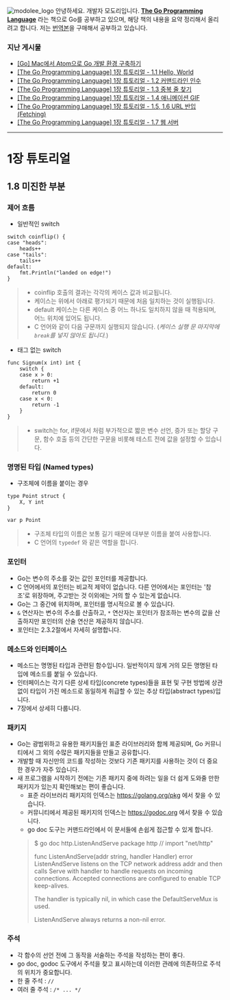 ![modolee_logo](https://steemitimages.com/DQmWQDjyP5d1RNW3mkCWUkDQ6yh3uDJFUZErPpaKBwKi4gM/iron_modolee.png)
안녕하세요. 개발자 모도리입니다.
**[The Go Programming Language](https://www.gopl.io/)** 라는 책으로 Go를 공부하고 있으며, 해당 책의 내용을 요약 정리해서 올리려고 합니다. 저는 [번역본](http://www.aladin.co.kr/shop/wproduct.aspx?ItemId=76703559)을 구매해서 공부하고 있습니다.

### 지난 게시물
* [[Go] Mac에서 Atom으로 Go 개발 환경 구축하기](https://steemit.com/kr-dev/@modolee/go-mac-atom-go)
* [[The Go Programming Language] 1장 튜토리얼 - 1.1 Hello, World](https://steemit.com/kr-dev/@modolee/the-go-programming-language-1-hello-world)
* [[The Go Programming Language] 1장 튜토리얼 - 1.2 커맨드라인 인수](https://steemit.com/kr-dev/@modolee/the-go-programming-language-1-1-2)
* [[The Go Programming Language] 1장 튜토리얼 - 1.3 중복 줄 찾기](https://steemit.com/kr-dev/@modolee/the-go-programming-language-1-1-3)
* [[The Go Programming Language] 1장 튜토리얼 - 1.4 애니메이션 GIF
](https://steemit.com/kr-dev/@modolee/the-go-programming-language-1-1-4-gif)
* [[The Go Programming Language] 1장 튜토리얼 - 1.5, 1.6 URL 반입(Fetching)
](https://steemit.com/kr-dev/@modolee/the-go-programming-language-1-1-5-1-6-url-fetching)
* [[The Go Programming Language] 1장 튜토리얼 - 1.7 웹 서버](https://steemit.com/kr-dev/@modolee/the-go-programming-language-1-1-7)

---
# 1장 튜토리얼
## 1.8 미진한 부분
### 제어 흐름
* 일반적인 switch
```
switch coinflip() {
case "heads":
	heads++
case "tails":
	tails++
default:
	fmt.Println("landed on edge!")
}
```
> * coinflip 호출의 결과는 각각의 케이스 값과 비교됩니다.
> * 케이스는 위에서 아래로 평가되기 때문에 처음 일치하는 것이 실행됩니다.
> * default 케이스는 다른 케이스 중 어느 하나도 일치하지 않을 때 적용되며, 어느 위치에 있어도 됩니다.
> * C 언어와 같이 다음 구문까지 실행되지 않습니다. (*케이스 실행 문 마지막에 `break`를 넣지 않아도 됩니다.*)

* 태그 없는 switch
```
func Signum(x int) int {
	switch {
	case x > 0:
		return +1
	default:
		return 0
	case x < 0:
		return -1
	}
}
```
> * switch는 for, if문에서 처럼 부가적으로 짧은 변수 선언, 증가 또는 할당 구문, 함수 호출 등의 간단한 구문을 비롯해 테스트 전에 값을 설정할 수 있습니다.

### 명명된 타입 (Named types)
* 구조체에 이름을 붙이는 경우
```
type Point struct {
	X, Y int
}

var p Point
```
> * 구조체 타입의 이름은 보통 길기 때문에 대부분 이름을 붙여 사용합니다.
> * C 언어의 `typedef` 와 같은 역할을 합니다.

### 포인터
* Go는 변수의 주소를 갖는 값인 포인터를 제공합니다.
* C 언어에서의 포인터는 비교적 제약이 없습니다. 다른 언어에서는 포인터는 '참조'로 위장하며, 주고받는 것 이외에는 거의 할 수 있는게 없습니다.
* Go는 그 중간에 위치하며, 포인터를 명시적으로 볼 수 있습니다.
* `&` 연산자는 변수의 주소를 산출하고, `*` 연산자는 포인터가 참조하는 변수의 값을 산출하지만 포인터의 산술 연산은 제공하지 않습니다.
* 포인터는 2.3.2절에서 자세히 설명합니다.

### 메소드와 인터페이스
* 메소드는 명명된 타입과 관련된 함수입니다. 일반적이지 않게 거의 모든 명명된 타입에 메소드를 붙일 수 있습니다.
* 인터페이스는 각기 다른 상세 타입(concrete types)들을 표현 및 구현 방법에 상관 없이 타입이 가진 메소드로 동일하게 취급할 수 있는 추상 타입(abstract types)입니다.
* 7장에서 상세히 다룹니다.

### 패키지
* Go는 광범위하고 유용한 패키지들인 표준 라이브러리와 함께 제공되며, Go 커뮤니티에서 그 외의 수많은 패키지들을 만들고 공유합니다.
* 개발할 때 자신만의 코드를 작성하는 것보다 기존 패키지를 사용하는 것이 더 중요한 경우가 자주 있습니다.
* 새 프로그램을 시작하기 전에는 기존 패키지 중에 하려는 일을 더 쉽게 도와줄 만한 패키지가 있는지 확인해보는 편이 좋습니다.
  * 표준 라이브러리 패키지의 인덱스는 https://golang.org/pkg 에서 찾을 수 있습니다.
  * 커뮤니티에서 제공된 패키지의 인덱스는 https://godoc.org 에서 찾을 수 있습니다.
  * go doc 도구는 커맨드라인에서 이 문서들에 손쉽게 접근할 수 있게 합니다.
  > \$ go doc http.ListenAndServe
  > package http // import "net/http"
  > 
  > func ListenAndServe(addr string, handler Handler) error
  > ListenAndServe listens on the TCP network address addr and then calls Serve
  > with handler to handle requests on incoming connections. Accepted
  > connections are configured to enable TCP keep-alives.
  > 
  > The handler is typically nil, in which case the DefaultServeMux is used.
  > 
  > ListenAndServe always returns a non-nil error.
  
### 주석
* 각 함수의 선언 전에 그 동작을 서술하는 주석을 작성하는 편이 좋다.
* go doc, godoc 도구에서 주석을 찾고 표시하는데 이러한 관례에 의존하므로 주석의 위치가 중요합니다.
* 한 줄 주석 : `//`
* 여러 줄 주석 : `/* ... */`
